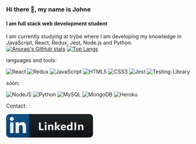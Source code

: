 <p align="left">
  <React>
</p>

### Hi there 👋, my name is Johne
#### I am full stack web development student 

I am currently studying at trybe where I am developing my knowledge in JavaScript, React, Redux, Jest, Node.js and Python. [![Anurag's GitHub stats](https://github-readme-stats.vercel.app/api?username=johnealves&show_icons=true&theme=radical)](https://github.com/johnealves/github-readme-stats) [![Top Langs](https://github-readme-stats.vercel.app/api/top-langs/?username=johnealves&layout=compact&show_icons=true&theme=radical)](https://github.com/johnealves/github-readme-stats)

languages and tools:

<img alt="React" src="https://img.shields.io/badge/react%20-%2320232a.svg?&style=for-the-badge&logo=react&logoColor=%2361DAFB"/> <img alt="Redux" src="https://img.shields.io/badge/redux%20-%23593d88.svg?&style=for-the-badge&logo=redux&logoColor=white"/> <img alt="JavaScript" src="https://img.shields.io/badge/javascript%20-%23323330.svg?&style=for-the-badge&logo=javascript&logoColor=%23F7DF1E"/> <img alt="HTML5" src="https://img.shields.io/badge/html5%20-%23E34F26.svg?&style=for-the-badge&logo=html5&logoColor=white"/> <img alt="CSS3" src="https://img.shields.io/badge/css3%20-%231572B6.svg?&style=for-the-badge&logo=css3&logoColor=white"/> <img alt="Jest" src="https://img.shields.io/badge/-jest-%23C21325?&style=for-the-badge&logo=jest&logoColor=white"/> <img alt="Testing-Library" src="https://img.shields.io/badge/-Testing%20Library-%23E33332?&style=for-the-badge&logo=testing-library&logoColor=white"/>

soon:

<img alt="NodeJS" src="https://img.shields.io/badge/node.js%20-%2343853D.svg?&style=for-the-badge&logo=node.js&logoColor=white"/>	<img alt="Python" src="https://img.shields.io/badge/python%20-%2314354C.svg?&style=for-the-badge&logo=python&logoColor=white"/> <img alt="MySQL" src="https://img.shields.io/badge/mysql-%2300f.svg?&style=for-the-badge&logo=mysql&logoColor=white"/> <img alt="MongoDB" src ="https://img.shields.io/badge/MongoDB-%234ea94b.svg?&style=for-the-badge&logo=mongodb&logoColor=white"/> <img alt="Heroku" src="https://img.shields.io/badge/heroku%20-%23430098.svg?&style=for-the-badge&logo=heroku&logoColor=white"/>


Contact:

<a href="https://www.linkedin.com/in/johne-alves/" target="_blanck">
  <img src="https://raw.githubusercontent.com/MikeCodesDotNET/ColoredBadges/master/svg/social/linkedin.svg" target="_blank" alt="HTML" style="vertical-align:top margin:6px 4px">
</a>









